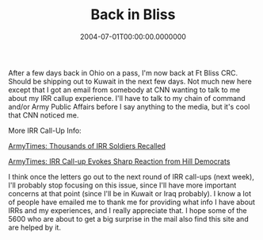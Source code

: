 ﻿---
title: Back in Bliss
date: "2004-07-01T00:00:00.0000000"
featuredImage: img/back-in-bliss-featured.png
---

After a few days back in Ohio on a pass, I'm now back at Ft Bliss CRC. Should be shipping out to Kuwait in the next few days. Not much new here except that I got an email from somebody at CNN wanting to talk to me about my IRR callup experience. I'll have to talk to my chain of command and/or Army Public Affairs before I say anything to the media, but it's cool that CNN noticed me.

More IRR Call-Up Info:

[ArmyTimes: Thousands of IRR Soldiers Recalled](http://www.armytimes.com/story.php?f=0-292925-3056113.php)

[ArmyTimes: IRR Call-up Evokes Sharp Reaction from Hill Democrats](http://www.armytimes.com/story.php?f=0-292925-3057057.php)

I think once the letters go out to the next round of IRR call-ups (next week), I'll probably stop focusing on this issue, since I'll have more important concerns at that point (since I'll be in Kuwait or Iraq probably). I know a lot of people have emailed me to thank me for providing what info I have about IRRs and my experiences, and I really appreciate that. I hope some of the 5600 who are about to get a big surprise in the mail also find this site and are helped by it.

